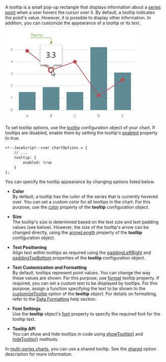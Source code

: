 A tooltip is a small pop-up rectangle that displays information about a [series point](/concepts/20%20Data%20Visualization/10%20Charts/10%20Chart%20Elements/020%20Series%20Points/10%20Series%20Points.md '/Documentation/Guide/Data_Visualization/Charts/Chart_Elements/#Series_Points') when a user hovers the cursor over it. By default, a tooltip indicates the point's value. However, it is possible to display other information. In addition, you can customize the appearance of a tooltip or its text.

![Tooltip](/images/ChartJS/Tooltip.png)

To set tooltip options, use the [tooltip](/api-reference/20%20Data%20Visualization%20Widgets/10%20dxChart/1%20Configuration/tooltip '/Documentation/ApiReference/Data_Visualization_Widgets/dxChart/Configuration/tooltip/') configuration object of your chart. If tooltips are disabled, enable them by setting the tooltip's [enabled](/api-reference/20%20Data%20Visualization%20Widgets/BaseWidget/1%20Configuration/tooltip/enabled.md '/Documentation/ApiReference/Data_Visualization_Widgets/dxChart/Configuration/tooltip/#enabled') property to _true_.

	<!--JavaScript-->var chartOptions = {
        // ...
		tooltip: {
			enabled: true
		}
	};

You can specify the tooltip appearance by changing options listed below.

* **Color**		
By default, a tooltip has the color of the series that is currently hovered over. You can set a custom color for all tooltips in the chart. For this purpose, use the [color](/api-reference/20%20Data%20Visualization%20Widgets/BaseWidget/1%20Configuration/tooltip/color.md '/Documentation/ApiReference/Data_Visualization_Widgets/dxChart/Configuration/tooltip/#color') property of the **tooltip** configuration object.

* **Size**		
The tooltip's size is determined based on the text size and text padding values (see below). However, the size of the tooltip's arrow can be changed directly, using the [arrowLength](/api-reference/20%20Data%20Visualization%20Widgets/BaseWidget/1%20Configuration/tooltip/arrowLength.md '/Documentation/ApiReference/Data_Visualization_Widgets/dxChart/Configuration/tooltip/#arrowLength') property of the **tooltip** configuration object.

* **Text Positioning**		
Align text within tooltips as required using the [paddingLeftRight](/api-reference/20%20Data%20Visualization%20Widgets/BaseWidget/1%20Configuration/tooltip/paddingLeftRight.md '/Documentation/ApiReference/Data_Visualization_Widgets/dxChart/Configuration/tooltip/#paddingLeftRight') and [paddingTopBottom](/api-reference/20%20Data%20Visualization%20Widgets/BaseWidget/1%20Configuration/tooltip/paddingTopBottom.md '/Documentation/ApiReference/Data_Visualization_Widgets/dxChart/Configuration/tooltip/#paddingTopBottom') properties of the **tooltip** configuration object.

* **Text Customization and Formatting**		
By default, tooltips represent point values. You can change the way these values are shown. For this purpose, use [format](/api-reference/20%20Data%20Visualization%20Widgets/BaseWidget/1%20Configuration/tooltip/format.md '/Documentation/ApiReference/Data_Visualization_Widgets/dxChart/Configuration/tooltip/#format') tooltip property. If required, you can set a custom text to be displayed by tooltips. For this purpose, assign a function specifying the text to be shown to the [customizeTooltip](/api-reference/20%20Data%20Visualization%20Widgets/BaseChart/1%20Configuration/tooltip/customizeTooltip.md '/Documentation/ApiReference/Data_Visualization_Widgets/dxChart/Configuration/tooltip/#customizeTooltip') option of the **tooltip** object. For details on formatting, refer to the [Data Formatting](/concepts/20%20Data%20Visualization/40%20Common/30%20Data%20Formatting '/Documentation/Guide/Data_Visualization/Common/Data_Formatting/') help section.

* **Font Settings**		
Use the **tooltip** object's [font](/api-reference/20%20Data%20Visualization%20Widgets/BaseWidget/1%20Configuration/tooltip/font '/Documentation/ApiReference/Data_Visualization_Widgets/dxChart/Configuration/tooltip/font/') property to specify the required font for the tooltip text.

* **Tooltip API**		
You can show and hide tooltips in code using [showTooltip()](/api-reference/20%20Data%20Visualization%20Widgets/BaseChart/7%20Chart%20Elements/Point/3%20Methods/showTooltip().md '/Documentation/ApiReference/Data_Visualization_Widgets/dxChart/Chart_Elements/Point/Methods/#showTooltip') and [hideTooltip()](/api-reference/20%20Data%20Visualization%20Widgets/BaseChart/3%20Methods/hideTooltip().md '/Documentation/ApiReference/Data_Visualization_Widgets/dxChart/Methods/#hideTooltip') methods.

In [multi-series charts](/concepts/20%20Data%20Visualization/10%20Charts/10%20Chart%20Elements/010%20Series.md '/Documentation/Guide/Data_Visualization/Charts/Chart_Elements/#Series'), you can use a shared tooltip. See the [shared](/api-reference/20%20Data%20Visualization%20Widgets/10%20dxChart/1%20Configuration/tooltip/shared.md '/Documentation/ApiReference/Data_Visualization_Widgets/dxChart/Configuration/tooltip/#shared') option description for more information.